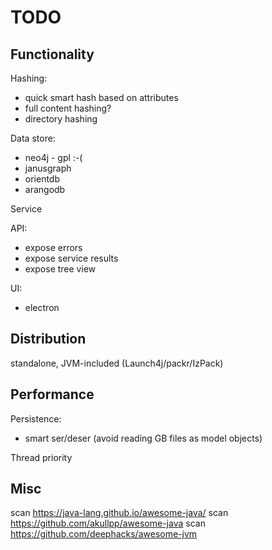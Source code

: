 # TODO

## Functionality

Hashing:
* quick smart hash based on attributes
* full content hashing?
* directory hashing

Data store:
* neo4j - gpl :-(
* janusgraph
* orientdb
* arangodb

Service

API:
* expose errors
* expose service results
* expose tree view

UI:
* electron


## Distribution
standalone, JVM-included (Launch4j/packr/IzPack)

## Performance
Persistence:
* smart ser/deser (avoid reading GB files as model objects)

Thread priority

## Misc
scan https://java-lang.github.io/awesome-java/
scan https://github.com/akullpp/awesome-java
scan https://github.com/deephacks/awesome-jvm
